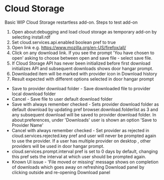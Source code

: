 # Cloud Storage 
Basic WIP Cloud Storage restartless add-on. Steps to test add-on  
1. Open about:debugging and load cloud storage as temporary add-on by selecting install.rdf
2. Set cloud.services.api.enabled boolean pref to true
3. Open link e.g. https://www.mozilla.org/en-US/firefox/all/
4. Click on any download link. If you see the prompt 'You have chosen to open' asking to choose between open and save file - select save file.
5. If Cloud Storage API has never been initialized before first download initializes API and subsequent downloads shows door hangar prompt.
6. Downloaded item will be marked with provider icon in Download history
7. Result expected with different options selected in door hangar prompt 
* Save to provider download folder -  Save downloaded file to provider local download folder
* Cancel - Save file to user default download folder
* Save with always remember checked - Sets provider download folder as default download by updating pref browser.download.folderlist as 3 and any subsequent download will be saved to provider download folder. In about:preferences, under 'Downloads' user is shown an option 'Save to Provider Name'
* Cancel with always remember checked - Set provider as rejected in cloud.services.rejected.key  pref and user will never be prompted again to use the provider. If a user has multiple provider on desktop , other providers will be used in door hangar prompt.
* cloud.services.prompt.interval pref is set to 0 days by default, changing this pref sets the interval at which user should be prompted again.
* Known UI issue - 'File moved or missing' message shows on completion of downloads which goes away on refreshing Download panel by clicking outside and re-opening Download panel